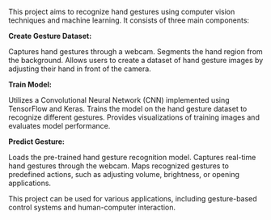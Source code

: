 This project aims to recognize hand gestures using computer vision techniques and machine learning. It consists of three main components:

**Create Gesture Dataset:**

Captures hand gestures through a webcam.
Segments the hand region from the background.
Allows users to create a dataset of hand gesture images by adjusting their hand in front of the camera.

**Train Model:**

Utilizes a Convolutional Neural Network (CNN) implemented using TensorFlow and Keras.
Trains the model on the hand gesture dataset to recognize different gestures.
Provides visualizations of training images and evaluates model performance.

**Predict Gesture:**

Loads the pre-trained hand gesture recognition model.
Captures real-time hand gestures through the webcam.
Maps recognized gestures to predefined actions, such as adjusting volume, brightness, or opening applications.

This project can be used for various applications, including gesture-based control systems and human-computer interaction.
